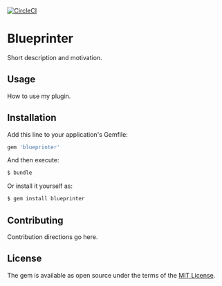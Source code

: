 [![CircleCI](https://circleci.com/gh/procore/blueprinter.svg?style=svg)](https://circleci.com/gh/procore/blueprinter)

# Blueprinter
Short description and motivation.

## Usage
How to use my plugin.

## Installation
Add this line to your application's Gemfile:

```ruby
gem 'blueprinter'
```

And then execute:
```bash
$ bundle
```

Or install it yourself as:
```bash
$ gem install blueprinter
```

## Contributing
Contribution directions go here.

## License
The gem is available as open source under the terms of the [MIT License](http://opensource.org/licenses/MIT).
